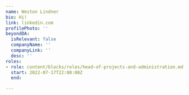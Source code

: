 ```yaml
---
name: Weston Lindner
bio: Hi!
link: linkedin.com
profilePhoto: ''
beyondDA:
  isRelevant: false
  companyName: ''
  companyLink: ''
  desc: ''
roles:
- role: content/blocks/roles/head-of-projects-and-administration.md
  start: 2022-07-17T22:00:00Z
  end: 

---
```

